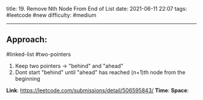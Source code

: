 title: 19. Remove Nth Node From End of List
date: 2021-06-11 22:07
tags: #leetcode #new
difficulty: #medium 

---
## Approach:
#linked-list #two-pointers 
1. Keep two pointers -> "behind" and "ahead"
2. Dont start "behind" until "ahead" has reached (n+1)th node from the beginning

**Link**: https://leetcode.com/submissions/detail/506595843/
**Time**:
**Space**:
